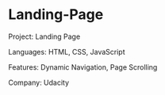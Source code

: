 # Landing-Page  
Project:
Landing Page 

Languages:
HTML,
CSS, 
JavaScript

Features:
Dynamic Navigation, 
Page Scrolling

Company:
Udacity 



